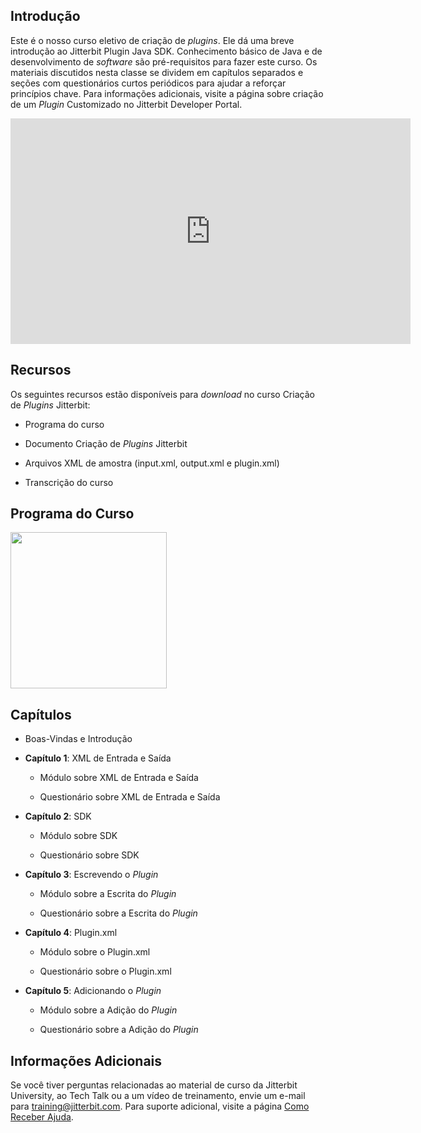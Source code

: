 [//]: # (Criação de *Plugins* Jitterbit)
[//]: # (This is a translation of Version 24, published on June 29, 2021.)

## Introdução

Este é o nosso curso eletivo de criação de *plugins*. Ele dá uma breve
introdução ao Jitterbit Plugin Java SDK. Conhecimento básico de Java e
de desenvolvimento de *software* são pré-requisitos para fazer este
curso. Os materiais discutidos nesta classe se dividem em capítulos
separados e seções com questionários curtos periódicos para ajudar a
reforçar princípios chave. Para informações adicionais, visite a página
sobre criação de um <a
href="https://developer.jitterbit.com/pt/jitterbit-harmony-custom-plugin/"
class="external-link" style="text-decoration: none;"
rel="nofollow">*Plugin* Customizado</a> no <a href="https://developer.jitterbit.com/pt/" class="external-link"
style="text-decoration: none;" rel="nofollow">Jitterbit
Developer Portal</a>.

<iframe src="https://player.vimeo.com/video/366516110" width="640" height="361" frameborder="0" webkitallowfullscreen="" mozallowfullscreen="" allowfullscreen=""></iframe>


## Recursos

Os seguintes recursos estão disponíveis para *download* no curso Criação
de *Plugins* Jitterbit:

-   Programa do curso

-   Documento Criação de *Plugins* Jitterbit

-   Arquivos XML de amostra (input.xml, output.xml e plugin.xml)

-   Transcrição do curso

## Programa do Curso

<span class="confluence-embedded-file-wrapper conf-macro output-inline"
hasbody="false" macro-name="view-file"><a
href="https://success.jitterbit.com/download/attachments/97813679/Jitterbit%20Plugin%20Creation%20Syllabus.pdf?version=3&amp;modificationDate=1568915450889&amp;api=v2"
class="confluence-embedded-file" data-nice-type="PDF Document"
data-file-src="https://success.jitterbit.com/download/attachments/97813679/Jitterbit%20Plugin%20Creation%20Syllabus.pdf?version=3&amp;modificationDate=1568915450889&amp;api=v2"
data-linked-resource-id="97813687"
data-linked-resource-type="attachment"
data-linked-resource-container-id="97813679"
data-linked-resource-default-alias="Jitterbit Plugin Creation Syllabus.pdf"
data-mime-type="application/pdf" data-has-thumbnail="true"
data-linked-resource-version="3"
aria-label="Jitterbit Plugin Creation Syllabus.pdf"><img
src="/rest/documentConversion/latest/conversion/thumbnail/97813687/3"
height="250" /></a><span
class="companion-edit-button-placeholder edit-button-overlay"
linked-resource-container-id="97813679" linked-resource-id="97813687"
template-name="companionEditIcon" source-location="embedded-attachment">
</span></span>


## Capítulos

-   Boas-Vindas e Introdução

-   **Capítulo 1**: XML de Entrada e Saída

    -   Módulo sobre XML de Entrada e Saída

    -   Questionário sobre XML de Entrada e Saída

-   **Capítulo 2**: SDK

    -   Módulo sobre SDK

    -   Questionário sobre SDK

-   **Capítulo 3**: Escrevendo o *Plugin*

    -   Módulo sobre a Escrita do *Plugin*

    -   Questionário sobre a Escrita do *Plugin*

-   **Capítulo 4**: Plugin.xml

    -   Módulo sobre o Plugin.xml

    -   Questionário sobre o Plugin.xml

-   **Capítulo 5**: Adicionando o *Plugin*

    -   Módulo sobre a Adição do *Plugin*

    -   Questionário sobre a Adição do *Plugin*

## Informações Adicionais

Se você tiver perguntas relacionadas ao material de curso da Jitterbit
University, ao Tech Talk ou a um vídeo de treinamento, envie um e-mail
para [training@jitterbit.com](mailto:training@jitterbit.com).
Para suporte adicional, visite a página <a href="https://success.jitterbit.com/display/DOC/Getting+Support?showLanguage=pt_BR"
rel="nofollow">Como Receber Ajuda</a>.
